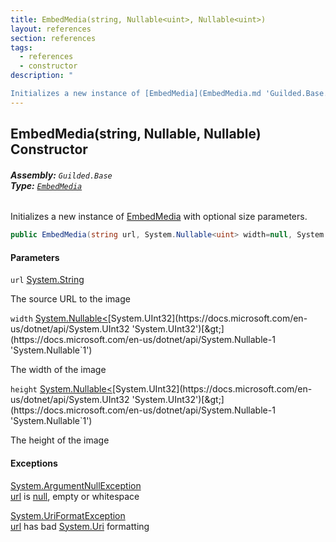 ```yaml
---
title: EmbedMedia(string, Nullable<uint>, Nullable<uint>)
layout: references
section: references
tags:
  - references
  - constructor
description: "

Initializes a new instance of [EmbedMedia](EmbedMedia.md 'Guilded.Base.Embeds.EmbedMedia') with optional size parameters."
---
```


## EmbedMedia(string, Nullable<uint>, Nullable<uint>) Constructor
###### **Assembly:** `Guilded.Base`<br/>**Type:** [`EmbedMedia`](EmbedMedia.md 'Guilded.Base.Embeds.EmbedMedia')

Initializes a new instance of [EmbedMedia](EmbedMedia.md 'Guilded.Base.Embeds.EmbedMedia') with optional size parameters.

```csharp
public EmbedMedia(string url, System.Nullable<uint> width=null, System.Nullable<uint> height=null);
```
#### Parameters

<a name='Guilded.Base.Embeds.EmbedMedia.EmbedMedia(string,System.Nullable_uint_,System.Nullable_uint_).url'></a>

`url` [System.String](https://docs.microsoft.com/en-us/dotnet/api/System.String 'System.String')

The source URL to the image

<a name='Guilded.Base.Embeds.EmbedMedia.EmbedMedia(string,System.Nullable_uint_,System.Nullable_uint_).width'></a>

`width` [System.Nullable&lt;](https://docs.microsoft.com/en-us/dotnet/api/System.Nullable-1 'System.Nullable`1')[System.UInt32](https://docs.microsoft.com/en-us/dotnet/api/System.UInt32 'System.UInt32')[&gt;](https://docs.microsoft.com/en-us/dotnet/api/System.Nullable-1 'System.Nullable`1')

The width of the image

<a name='Guilded.Base.Embeds.EmbedMedia.EmbedMedia(string,System.Nullable_uint_,System.Nullable_uint_).height'></a>

`height` [System.Nullable&lt;](https://docs.microsoft.com/en-us/dotnet/api/System.Nullable-1 'System.Nullable`1')[System.UInt32](https://docs.microsoft.com/en-us/dotnet/api/System.UInt32 'System.UInt32')[&gt;](https://docs.microsoft.com/en-us/dotnet/api/System.Nullable-1 'System.Nullable`1')

The height of the image

#### Exceptions

[System.ArgumentNullException](https://docs.microsoft.com/en-us/dotnet/api/System.ArgumentNullException 'System.ArgumentNullException')  
[url](EmbedMedia.EmbedMedia(string,Nullable_uint_,Nullable_uint_).md#Guilded.Base.Embeds.EmbedMedia.EmbedMedia(string,System.Nullable_uint_,System.Nullable_uint_).url 'Guilded.Base.Embeds.EmbedMedia.EmbedMedia(string, System.Nullable<uint>, System.Nullable<uint>).url') is [null](https://docs.microsoft.com/en-us/dotnet/csharp/language-reference/keywords/null 'https://docs.microsoft.com/en-us/dotnet/csharp/language-reference/keywords/null'), empty or whitespace

[System.UriFormatException](https://docs.microsoft.com/en-us/dotnet/api/System.UriFormatException 'System.UriFormatException')  
[url](EmbedMedia.EmbedMedia(string,Nullable_uint_,Nullable_uint_).md#Guilded.Base.Embeds.EmbedMedia.EmbedMedia(string,System.Nullable_uint_,System.Nullable_uint_).url 'Guilded.Base.Embeds.EmbedMedia.EmbedMedia(string, System.Nullable<uint>, System.Nullable<uint>).url') has bad [System.Uri](https://docs.microsoft.com/en-us/dotnet/api/System.Uri 'System.Uri') formatting